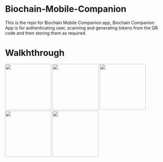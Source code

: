 # Biochain-Mobile-Companion

This is the repo for Biochain Mobile Companion app,
Biochain Companion App is for authenticating user, scanning and generating tokens from the QR code and then storing them as required.


# Walkhthrough
<p float="left">
  <img src="https://user-images.githubusercontent.com/59350776/186808370-883bc7f5-0c88-467d-b1f2-969cabad48a8.jpeg" width="150" />
  <img src="https://user-images.githubusercontent.com/59350776/186808452-8dde7161-2113-4d6c-9833-0f344cb6aff4.jpeg" width="150" /> 
  <img src="https://user-images.githubusercontent.com/59350776/186808376-4feca6f4-189e-4a8e-ba58-8f2fc52d3c0f.jpeg" width="150" />
  <img src="https://user-images.githubusercontent.com/59350776/186808401-50554686-1058-478c-994c-a0492f779ff1.jpeg" width="150" />
  <img src="https://user-images.githubusercontent.com/59350776/186808422-eac73d27-dbae-458d-b5f3-5d81b8e76884.jpeg" width="150" />




</p>
